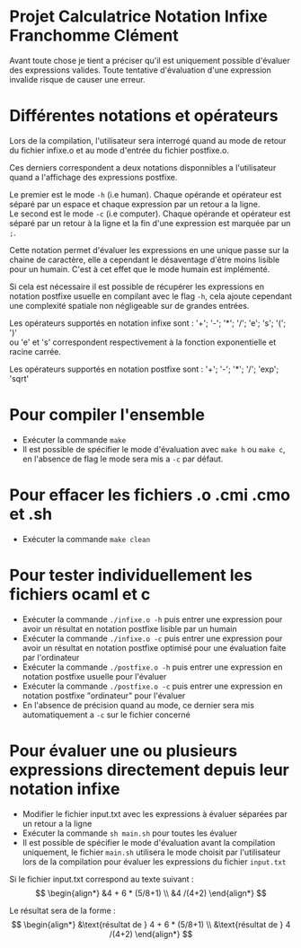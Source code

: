 # Projet Calculatrice Notation Infixe Franchomme Clément #

Avant toute chose je tient a préciser qu'il est uniquement possible d'évaluer des expressions valides.
Toute tentative d'évaluation d'une expression invalide
risque de causer une erreur.

# Différentes notations et opérateurs

Lors de la compilation, l'utilisateur sera interrogé quand au mode de retour \
du fichier infixe.o et au mode d'entrée du fichier postfixe.o.

Ces derniers correspondent a deux notations disponnibles a l'utilisateur quand a l'affichage des expressions postfixe.

Le premier est le mode `-h` (i.e human). Chaque opérande et opérateur est séparé par
un espace et chaque expression par un retour a la ligne. \
Le second est le mode `-c` (i.e computer). Chaque opérande et opérateur est séparé par un retour à la ligne et la fin d'une expression est marquée par un `;`. 

Cette notation permet d'évaluer les expressions en une unique passe sur la
chaine de caractère, elle a cependant le désaventage d'être moins lisible pour un humain. C'est à cet effet que le mode humain est implémenté.

Si cela est nécessaire il est possible de récupérer les expressions en notation postfixe usuelle en compilant avec le flag `-h`, cela ajoute cependant une complexité spatiale non négligeable sur de grandes entrées.

Les opérateurs supportés en notation infixe sont : '+'; '-'; '*'; '/'; 'e'; 's'; '('; ')' \
ou 'e' et 's' correspondent respectivement à la fonction exponentielle et racine carrée.

Les opérateurs supportés en notation postfixe sont : '+'; '-'; '*'; '/'; 'exp'; 'sqrt'

# Pour compiler l'ensemble
  - Exécuter la commande `make`
  - Il est possible de spécifier le mode d'évaluation avec `make h` ou `make c`, en l'absence de flag le mode sera mis a `-c` par défaut.

# Pour effacer les fichiers .o .cmi .cmo et .sh
  - Exécuter la commande `make clean`

# Pour tester individuellement les fichiers ocaml et c
  - Exécuter la commande `./infixe.o -h` puis entrer une expression pour avoir un résultat en notation postfixe lisible par un humain
  - Exécuter la commande `./infixe.o -c` puis entrer une expression pour avoir un résultat en notation postfixe optimisé pour une évaluation faite par l'ordinateur
  - Exécuter la commande `./postfixe.o -h` puis entrer une expression en notation postfixe usuelle pour l'évaluer
  - Exécuter la commande `./postfixe.o -c` puis entrer une expression en notation postfixe "ordinateur" pour l'évaluer
  - En l'absence de précision quand au mode, ce dernier sera mis automatiquement a `-c` sur le fichier concerné

# Pour évaluer une ou plusieurs expressions directement depuis leur notation infixe
  - Modifier le fichier input.txt avec les expressions à évaluer séparées par un retour a la ligne
  - Exécuter la commande `sh main.sh` pour toutes les évaluer
  - Il est possible de spécifier le mode d'évaluation avant la compilation uniquement, le fichier `main.sh` utilisera le mode choisit par l'utilisateur lors de la compilation pour évaluer les expressions du fichier `input.txt`

Si le fichier input.txt correspond au texte suivant :
$$
\begin{align*}
&4 + 6 * (5/8+1) \\
&4 /(4+2)
\end{align*}
$$

Le résultat sera de la forme :
$$
\begin{align*}
&\text{résultat de } 4 + 6 * (5/8+1) \\
&\text{résultat de } 4 /(4+2)
\end{align*}
$$
